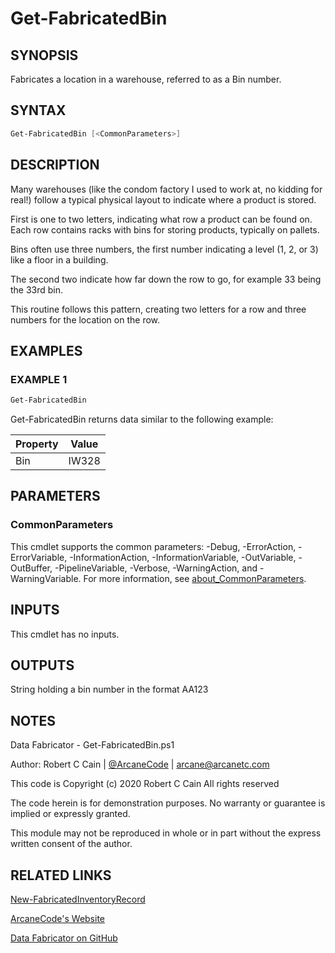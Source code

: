 # Get-FabricatedBin

## SYNOPSIS

Fabricates a location in a warehouse, referred to as a Bin number.

## SYNTAX

```powershell
Get-FabricatedBin [<CommonParameters>]
```

## DESCRIPTION

Many warehouses (like the condom factory I used to work at, no kidding for real!) follow a typical physical layout to indicate where a product is stored.

First is one to two letters, indicating what row a product can be found on.
Each row contains racks with bins for storing products, typically on pallets.

Bins often use three numbers, the first number indicating a level (1, 2, or 3) like a floor in a building.

The second two indicate how far down the row to go, for example 33 being the 33rd bin.

This routine follows this pattern, creating two letters for a row and three numbers for the location on the row.

## EXAMPLES

### EXAMPLE 1

```powershell
Get-FabricatedBin
```

Get-FabricatedBin returns data similar to the following example:


Property | Value
| ----- | ------ |
Bin | IW328

## PARAMETERS

### CommonParameters

This cmdlet supports the common parameters: -Debug, -ErrorAction, -ErrorVariable, -InformationAction, -InformationVariable, -OutVariable, -OutBuffer, -PipelineVariable, -Verbose, -WarningAction, and -WarningVariable. For more information, see [about_CommonParameters](http://go.microsoft.com/fwlink/?LinkID=113216).

## INPUTS

This cmdlet has no inputs.

## OUTPUTS

String holding a bin number in the format AA123

## NOTES

Data Fabricator - Get-FabricatedBin.ps1

Author: Robert C Cain | [@ArcaneCode](https://twitter.com/arcanecode) | arcane@arcanetc.com

This code is Copyright (c) 2020 Robert C Cain All rights reserved

The code herein is for demonstration purposes.
No warranty or guarantee is implied or expressly granted.

This module may not be reproduced in whole or in part without
the express written consent of the author.

## RELATED LINKS

[New-FabricatedInventoryRecord](https://github.com/arcanecode/DataFabricator/blob/master/Documentation/New-FabricatedInventoryRecord.md)

[ArcaneCode's Website](http://arcanecode.me)

[Data Fabricator on GitHub](http://datafabricator.com)
